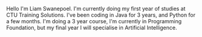 Hello I'm Liam Swanepoel. I'm currently doing my first year of studies at CTU Training Solutions. I've been coding in Java for 3 years, 
and Python for a few months. I'm doing a 3 year course, I'm currently in Programming Foundation, but my final year I will specialise in Artificial Intelligence.
